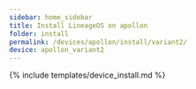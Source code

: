 ```yaml
---
sidebar: home_sidebar
title: Install LineageOS on apollon
folder: install
permalink: /devices/apollon/install/variant2/
device: apollon_variant2
---
```

{% include templates/device_install.md %}
